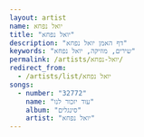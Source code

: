 ```yaml
---
layout: artist
name: יואל נפחא
title: "יואל נפחא"
description: "דף האמן יואל נפחא"
keywords: "שירים, מוזיקה, יואל נפחא"
permalink: /artists/יואל-נפחא/
redirect_from:
  - /artists/list/יואל נפחא
songs:
  - number: "32772"
    name: "עוד יזכור לנו"
    album: "סינגלים"
    artist: "יואל נפחא"
---
```

